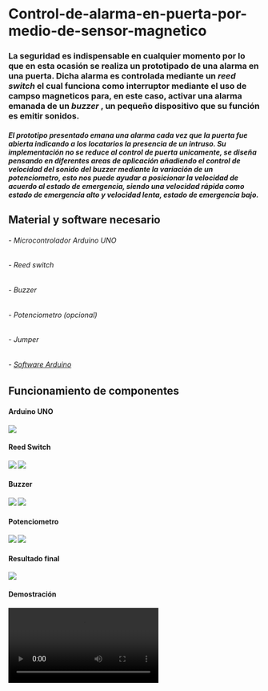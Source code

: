 # <b> Control-de-alarma-en-puerta-por-medio-de-sensor-magnetico
<H3> 
La seguridad es indispensable en cualquier momento por lo que en esta ocasión se realiza un prototipado de una alarma en una puerta. Dicha alarma es controlada mediante un <i> <b> reed switch </b> </i> el cual funciona como interruptor mediante el uso de campso magneticos para, en este caso, activar una alarma emanada de un <i> <b> buzzer </b> </i>, un pequeño dispositivo que su función es emitir sonidos.
</H3>

<H5> 
El prototipo presentado emana una alarma cada vez que la puerta fue abierta indicando a los locatarios la presencia de un intruso. 
 Su implementación no se reduce al control de puerta unicamente, se diseña pensando en diferentes areas de aplicación añadiendo el control de velocidad del sonido del <i> <b> buzzer </b> </i> mediante la variación de un potenciometro, esto nos puede ayudar a posicionar la velocidad de acuerdo al estado de emergencia, siendo una velocidad rápida como estado de emergencia alto y velocidad lenta, estado de emergencia bajo.
</H5>

<H2> Material y software necesario </H2>
  <h6> - Microcontrolador Arduino UNO </h6>
  <h6> - Reed switch </h6>
  <h6> - Buzzer
  <h6> - Potenciometro (opcional)
  <h6> - Jumper
  <h6> - <a href = https://www.arduino.cc/en/Main/Software target="_blank"> Software Arduino </a>
  
  <H2> Funcionamiento de componentes </H2>
<H4> Arduino UNO </H4>
<img src = "/arduino.jpg">
  
  <H4> Reed Switch </H4>
  <img src = "/reed_switch_funcion.jpg">
  <img src = "/reed_switch.png">
  
  <H4> Buzzer </H4>
  <img src = "/buzzer.png">
  <img src = "/buzzer_arduino.png">
  
  <H4> Potenciometro </H4>
  <img src = "/pote.png">
  <img src = "/pote_arduino.png">
  
  <H4> <b> Resultado final </H4>
  <img src = "/resultado.jpeg">
  
   <H4> Demostración </H4>
  <video src = "/demostracion.mp4">


